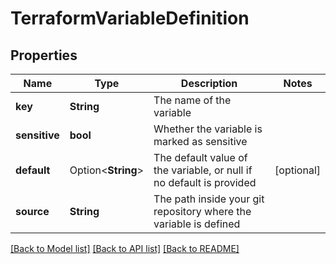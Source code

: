 # TerraformVariableDefinition

## Properties

Name | Type | Description | Notes
------------ | ------------- | ------------- | -------------
**key** | **String** | The name of the variable | 
**sensitive** | **bool** | Whether the variable is marked as sensitive | 
**default** | Option<**String**> | The default value of the variable, or null if no default is provided | [optional]
**source** | **String** | The path inside your git repository where the variable is defined | 

[[Back to Model list]](../README.md#documentation-for-models) [[Back to API list]](../README.md#documentation-for-api-endpoints) [[Back to README]](../README.md)


